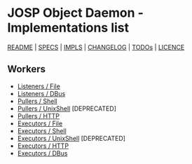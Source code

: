 # JOSP Object Daemon - Implementations list

[README](../README.md) | [SPECS](specs.md) | [IMPLS](impls.md) | [CHANGELOG](../CHANGELOG.md) | [TODOs](../TODOs.md) | [LICENCE](../LICENCE.md)


## Workers

* [Listeners / File](impls/workers/listener_file.md)
* [Listeners / DBus](impls/workers/listener_dbus.md)
* [Pullers / Shell](impls/workers/puller_shell.md)
* [Pullers / UnixShell](impls/workers/puller_unixshell.md) [DEPRECATED]
* [Pullers / HTTP](impls/workers/puller_http.md)
* [Executors / File](impls/workers/executor_file.md)
* [Executors / Shell](impls/workers/executor_shell.md)
* [Executors / UnixShell](impls/workers/executor_unixshell.md) [DEPRECATED]
* [Executors / HTTP](impls/workers/executor_http.md)
* [Executors / DBus](impls/workers/executor_dbus.md)
